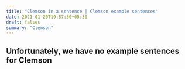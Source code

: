 ```yaml
---
title: "Clemson in a sentence | Clemson example sentences"
date: 2021-01-20T19:57:50+05:30
draft: falses
summary: "Clemson"
---
```

## Unfortunately, we have no example sentences for Clemson                 
